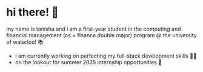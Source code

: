 # hi there! 👋

my name is tanisha and i am a first-year student in the computing and financial management (cs + finance double major) program @ the university of waterloo! 📚
- i am currently working on perfecting my full-stack development skills 👩‍💻
- on the lookout for summer 2025 internship opportunities 👀

<!---
tsthuti/tsthuti is a ✨ special ✨ repository because its `README.md` (this file) appears on your GitHub profile.
You can click the Preview link to take a look at your changes.
--->
